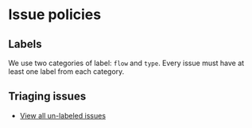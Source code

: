 # Issue policies

## Labels

We use two categories of label: `flow` and `type`. Every issue must have at least one label from each category.

## Triaging issues

- [View all un-labeled issues](https://github.com/issues?utf8=%E2%9C%93&q=user%3Amaterial-motion+is%3Aopen+no%3Alabel)
